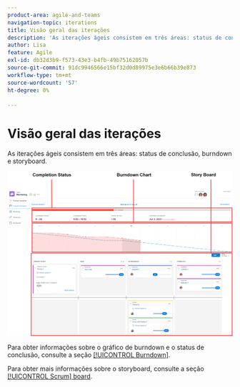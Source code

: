 ```yaml
---
product-area: agile-and-teams
navigation-topic: iterations
title: Visão geral das iterações
description: 'As iterações ágeis consistem em três áreas: status de conclusão, burndown e storyboard.'
author: Lisa
feature: Agile
exl-id: db32d3b9-f573-43e3-b4fb-49b75162057b
source-git-commit: 91dc9946566e15bf32d0d89975e3e6b66b39e873
workflow-type: tm+mt
source-wordcount: '57'
ht-degree: 0%

---
```


# Visão geral das iterações

As iterações ágeis consistem em três áreas: status de conclusão, burndown e storyboard.

![Modo de exibição de iteração](assets/agile-iteration-with-callouts.png)

Para obter informações sobre o gráfico de burndown e o status de conclusão, consulte a seção [[!UICONTROL Burndown]](../../../agile/use-scrum-in-an-agile-team/burndown/burndown.md).

Para obter mais informações sobre o storyboard, consulte a seção [[!UICONTROL Scrum] board](../../../agile/use-scrum-in-an-agile-team/scrum-board/scrum-board.md).
